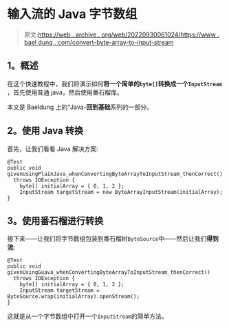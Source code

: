 # 输入流的 Java 字节数组

> 原文:[https://web . archive . org/web/20220930061024/https://www . bael dung . com/convert-byte-array-to-input-stream](https://web.archive.org/web/20220930061024/https://www.baeldung.com/convert-byte-array-to-input-stream)

## **1。概述**

在这个快速教程中，我们将演示如何**将一个简单的`byte[]`转换成一个`InputStream`** ，首先使用普通 java，然后使用番石榴库。

本文是 Baeldung 上的“Java-**回到基础**系列的一部分。

## **2。使用 Java 转换**

首先，让我们看看 Java 解决方案:

```
@Test
public void givenUsingPlainJava_whenConvertingByteArrayToInputStream_thenCorrect() 
  throws IOException {
    byte[] initialArray = { 0, 1, 2 };
    InputStream targetStream = new ByteArrayInputStream(initialArray);
}
```

## **3。使用番石榴进行转换**

接下来——让我们将字节数组包装到番石榴树`ByteSource`中——然后让我们**得到流**:

```
@Test
public void givenUsingGuava_whenConvertingByteArrayToInputStream_thenCorrect() 
  throws IOException {
    byte[] initialArray = { 0, 1, 2 };
    InputStream targetStream = ByteSource.wrap(initialArray).openStream();
}
```

这就是从一个字节数组中打开一个`InputStream`的简单方法。